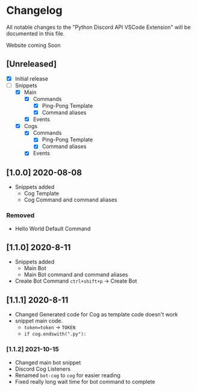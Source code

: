 # Changelog

All notable changes to the "Python Discord API VSCode Extension" will be documented in this file.

Website coming Soon

## [Unreleased]

- [x] Initial release
- [ ] Snippets
  - [x] Main
    - [x] Commands
      - [x] Ping-Pong Template
      - [x] Command aliases
    - [x] Events
  - [x] Cogs
    - [x] Commands
      - [x] Ping-Pong Template
      - [x] Command aliases
    - [x] Events

## [1.0.0] 2020-08-08

- Snippets added
  - Cog Template
  - Cog Command and command aliases

### Removed

- Hello World Default Command

## [1.1.0] 2020-8-11

- Snippets added
  - Main Bot
  - Main Bot command and command aliases
- Create Bot Command ```ctrl+shift+p``` -> Create Bot

## [1.1.1] 2020-8-11

- Changed Generated code for Cog as template code doesn't work
- snippet main code.
  - `token=token` -> `TOKEN`
  - `if cog.endswith(".py"):`

### [1.1.2] 2021-10-15

- Changed main bot snippet
- Discord Cog Listeners
- Renamed `bot-cog` to `cog` for easier reading
- Fixed really long wait time for bot command to complete